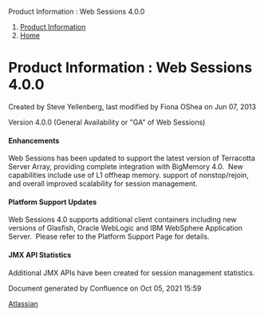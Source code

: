Product Information : Web Sessions 4.0.0  

1.  [Product Information](index)
2.  [Home](Home)

Product Information : Web Sessions 4.0.0
========================================

Created by Steve Yellenberg, last modified by Fiona OShea on Jun 07, 2013

Version 4.0.0 (General Availability or "GA" of Web Sessions) 

#### Enhancements

Web Sessions has been updated to support the latest version of Terracotta Server Array, providing complete integration with BigMemory 4.0.  New capabilities include use of L1 offheap memory. support of nonstop/rejoin, and overall improved scalability for session management.

#### Platform Support Updates

Web Sessions 4.0 supports additional client containers including new versions of Glasfish, Oracle WebLogic and IBM WebSphere Application Server.  Please refer to the Platform Support Page for details.

#### JMX API Statistics

Additional JMX APIs have been created for session management statistics.

Document generated by Confluence on Oct 05, 2021 15:59

[Atlassian](http://www.atlassian.com/)